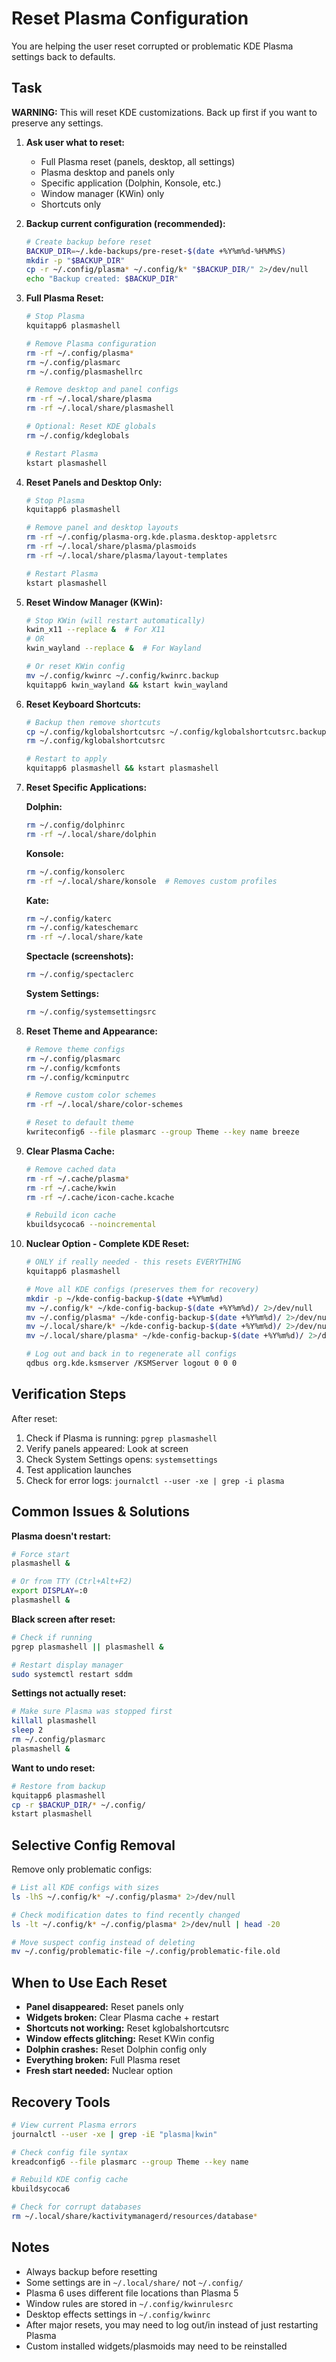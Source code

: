 # Reset Plasma Configuration

You are helping the user reset corrupted or problematic KDE Plasma settings back to defaults.

## Task

**WARNING:** This will reset KDE customizations. Back up first if you want to preserve any settings.

1. **Ask user what to reset:**
   - Full Plasma reset (panels, desktop, all settings)
   - Plasma desktop and panels only
   - Specific application (Dolphin, Konsole, etc.)
   - Window manager (KWin) only
   - Shortcuts only

2. **Backup current configuration (recommended):**
   ```bash
   # Create backup before reset
   BACKUP_DIR=~/.kde-backups/pre-reset-$(date +%Y%m%d-%H%M%S)
   mkdir -p "$BACKUP_DIR"
   cp -r ~/.config/plasma* ~/.config/k* "$BACKUP_DIR/" 2>/dev/null
   echo "Backup created: $BACKUP_DIR"
   ```

3. **Full Plasma Reset:**
   ```bash
   # Stop Plasma
   kquitapp6 plasmashell

   # Remove Plasma configuration
   rm -rf ~/.config/plasma*
   rm ~/.config/plasmarc
   rm ~/.config/plasmashellrc

   # Remove desktop and panel configs
   rm -rf ~/.local/share/plasma
   rm -rf ~/.local/share/plasmashell

   # Optional: Reset KDE globals
   rm ~/.config/kdeglobals

   # Restart Plasma
   kstart plasmashell
   ```

4. **Reset Panels and Desktop Only:**
   ```bash
   # Stop Plasma
   kquitapp6 plasmashell

   # Remove panel and desktop layouts
   rm -rf ~/.config/plasma-org.kde.plasma.desktop-appletsrc
   rm -rf ~/.local/share/plasma/plasmoids
   rm -rf ~/.local/share/plasma/layout-templates

   # Restart Plasma
   kstart plasmashell
   ```

5. **Reset Window Manager (KWin):**
   ```bash
   # Stop KWin (will restart automatically)
   kwin_x11 --replace &  # For X11
   # OR
   kwin_wayland --replace &  # For Wayland

   # Or reset KWin config
   mv ~/.config/kwinrc ~/.config/kwinrc.backup
   kquitapp6 kwin_wayland && kstart kwin_wayland
   ```

6. **Reset Keyboard Shortcuts:**
   ```bash
   # Backup then remove shortcuts
   cp ~/.config/kglobalshortcutsrc ~/.config/kglobalshortcutsrc.backup
   rm ~/.config/kglobalshortcutsrc

   # Restart to apply
   kquitapp6 plasmashell && kstart plasmashell
   ```

7. **Reset Specific Applications:**

   **Dolphin:**
   ```bash
   rm ~/.config/dolphinrc
   rm -rf ~/.local/share/dolphin
   ```

   **Konsole:**
   ```bash
   rm ~/.config/konsolerc
   rm -rf ~/.local/share/konsole  # Removes custom profiles
   ```

   **Kate:**
   ```bash
   rm ~/.config/katerc
   rm ~/.config/kateschemarc
   rm -rf ~/.local/share/kate
   ```

   **Spectacle (screenshots):**
   ```bash
   rm ~/.config/spectaclerc
   ```

   **System Settings:**
   ```bash
   rm ~/.config/systemsettingsrc
   ```

8. **Reset Theme and Appearance:**
   ```bash
   # Remove theme configs
   rm ~/.config/plasmarc
   rm ~/.config/kcmfonts
   rm ~/.config/kcminputrc

   # Remove custom color schemes
   rm -rf ~/.local/share/color-schemes

   # Reset to default theme
   kwriteconfig6 --file plasmarc --group Theme --key name breeze
   ```

9. **Clear Plasma Cache:**
   ```bash
   # Remove cached data
   rm -rf ~/.cache/plasma*
   rm -rf ~/.cache/kwin
   rm -rf ~/.cache/icon-cache.kcache

   # Rebuild icon cache
   kbuildsycoca6 --noincremental
   ```

10. **Nuclear Option - Complete KDE Reset:**
    ```bash
    # ONLY if really needed - this resets EVERYTHING
    kquitapp6 plasmashell

    # Move all KDE configs (preserves them for recovery)
    mkdir -p ~/kde-config-backup-$(date +%Y%m%d)
    mv ~/.config/k* ~/kde-config-backup-$(date +%Y%m%d)/ 2>/dev/null
    mv ~/.config/plasma* ~/kde-config-backup-$(date +%Y%m%d)/ 2>/dev/null
    mv ~/.local/share/k* ~/kde-config-backup-$(date +%Y%m%d)/ 2>/dev/null
    mv ~/.local/share/plasma* ~/kde-config-backup-$(date +%Y%m%d)/ 2>/dev/null

    # Log out and back in to regenerate all configs
    qdbus org.kde.ksmserver /KSMServer logout 0 0 0
    ```

## Verification Steps

After reset:
1. Check if Plasma is running: `pgrep plasmashell`
2. Verify panels appeared: Look at screen
3. Check System Settings opens: `systemsettings`
4. Test application launches
5. Check for error logs: `journalctl --user -xe | grep -i plasma`

## Common Issues & Solutions

**Plasma doesn't restart:**
```bash
# Force start
plasmashell &

# Or from TTY (Ctrl+Alt+F2)
export DISPLAY=:0
plasmashell &
```

**Black screen after reset:**
```bash
# Check if running
pgrep plasmashell || plasmashell &

# Restart display manager
sudo systemctl restart sddm
```

**Settings not actually reset:**
```bash
# Make sure Plasma was stopped first
killall plasmashell
sleep 2
rm ~/.config/plasmarc
plasmashell &
```

**Want to undo reset:**
```bash
# Restore from backup
kquitapp6 plasmashell
cp -r $BACKUP_DIR/* ~/.config/
kstart plasmashell
```

## Selective Config Removal

Remove only problematic configs:
```bash
# List all KDE configs with sizes
ls -lhS ~/.config/k* ~/.config/plasma* 2>/dev/null

# Check modification dates to find recently changed
ls -lt ~/.config/k* ~/.config/plasma* 2>/dev/null | head -20

# Move suspect config instead of deleting
mv ~/.config/problematic-file ~/.config/problematic-file.old
```

## When to Use Each Reset

- **Panel disappeared:** Reset panels only
- **Widgets broken:** Clear Plasma cache + restart
- **Shortcuts not working:** Reset kglobalshortcutsrc
- **Window effects glitching:** Reset KWin config
- **Dolphin crashes:** Reset Dolphin config only
- **Everything broken:** Full Plasma reset
- **Fresh start needed:** Nuclear option

## Recovery Tools

```bash
# View current Plasma errors
journalctl --user -xe | grep -iE "plasma|kwin"

# Check config file syntax
kreadconfig6 --file plasmarc --group Theme --key name

# Rebuild KDE config cache
kbuildsycoca6

# Check for corrupt databases
rm ~/.local/share/kactivitymanagerd/resources/database*
```

## Notes

- Always backup before resetting
- Some settings are in `~/.local/share/` not `~/.config/`
- Plasma 6 uses different file locations than Plasma 5
- Window rules are stored in `~/.config/kwinrulesrc`
- Desktop effects settings in `~/.config/kwinrc`
- After major resets, you may need to log out/in instead of just restarting Plasma
- Custom installed widgets/plasmoids may need to be reinstalled
